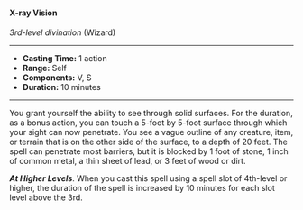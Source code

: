 #### X-ray Vision
*3rd-level divination* (Wizard)
___
- **Casting Time:** 1 action
- **Range:** Self
- **Components:** V, S
- **Duration:** 10 minutes
---
You grant yourself the ability to see through solid surfaces. For the duration, as a bonus action, you can touch a 5-foot by 5-foot surface through which your sight can now penetrate. You see a vague outline of any creature, item, or terrain that is on the other side of the surface, to a depth of 20 feet. The spell can penetrate most barriers, but it is blocked by 1 foot of stone, 1 inch of common metal, a thin sheet of lead, or 3 feet of wood or dirt.

***At Higher Levels***. When you cast this spell using a spell slot of 4th-level or higher, the duration of the spell is increased by 10 minutes for each slot level above the 3rd.
